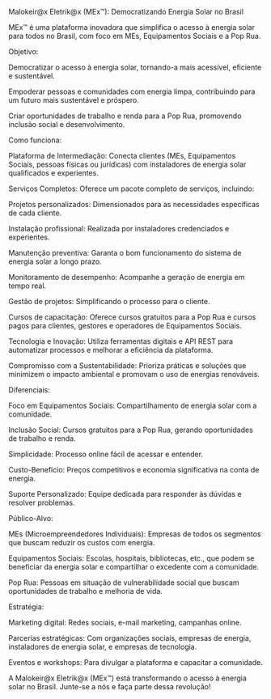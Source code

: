 Malokeir@x Eletrik@x (MEx™): Democratizando Energia Solar no Brasil

MEx™ é uma plataforma inovadora que simplifica o acesso à energia solar para todos no Brasil, com foco em MEs, Equipamentos Sociais e a Pop Rua.

Objetivo:

Democratizar o acesso à energia solar, tornando-a mais acessível, eficiente e sustentável.

Empoderar pessoas e comunidades com energia limpa, contribuindo para um futuro mais sustentável e próspero.

Criar oportunidades de trabalho e renda para a Pop Rua, promovendo inclusão social e desenvolvimento.

Como funciona:

Plataforma de Intermediação: Conecta clientes (MEs, Equipamentos Sociais, pessoas físicas ou jurídicas) com instaladores de energia solar qualificados e experientes.

Serviços Completos: Oferece um pacote completo de serviços, incluindo:

Projetos personalizados: Dimensionados para as necessidades específicas de cada cliente.

Instalação profissional: Realizada por instaladores credenciados e experientes.

Manutenção preventiva: Garanta o bom funcionamento do sistema de energia solar a longo prazo.

Monitoramento de desempenho: Acompanhe a geração de energia em tempo real.

Gestão de projetos: Simplificando o processo para o cliente.

Cursos de capacitação: Oferece cursos gratuitos para a Pop Rua e cursos pagos para clientes, gestores e operadores de Equipamentos Sociais.

Tecnologia e Inovação: Utiliza ferramentas digitais e API REST para automatizar processos e melhorar a eficiência da plataforma.

Compromisso com a Sustentabilidade: Prioriza práticas e soluções que minimizem o impacto ambiental e promovam o uso de energias renováveis.

Diferenciais:

Foco em Equipamentos Sociais: Compartilhamento de energia solar com a comunidade.

Inclusão Social: Cursos gratuitos para a Pop Rua, gerando oportunidades de trabalho e renda.

Simplicidade: Processo online fácil de acessar e entender.

Custo-Benefício: Preços competitivos e economia significativa na conta de energia.

Suporte Personalizado: Equipe dedicada para responder às dúvidas e resolver problemas.

Público-Alvo:

MEs (Microempreendedores Individuais): Empresas de todos os segmentos que buscam reduzir os custos com energia.

Equipamentos Sociais: Escolas, hospitais, bibliotecas, etc., que podem se beneficiar da energia solar e compartilhar o excedente com a comunidade.

Pop Rua: Pessoas em situação de vulnerabilidade social que buscam oportunidades de trabalho e melhoria de vida.

Estratégia:

Marketing digital: Redes sociais, e-mail marketing, campanhas online.

Parcerias estratégicas: Com organizações sociais, empresas de energia, instaladores de energia solar, e empresas de tecnologia.

Eventos e workshops: Para divulgar a plataforma e capacitar a comunidade.

A Malokeir@x Eletrik@x (MEx™️) está transformando o acesso à energia solar no Brasil. Junte-se a nós e faça parte dessa revolução!